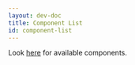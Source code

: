 ```yaml
---
layout: dev-doc
title: Component List
id: component-list
---
```


Look [here](https://github.com/oneops/circuit-oneops-1/tree/master/components/cookbooks) for available components.
